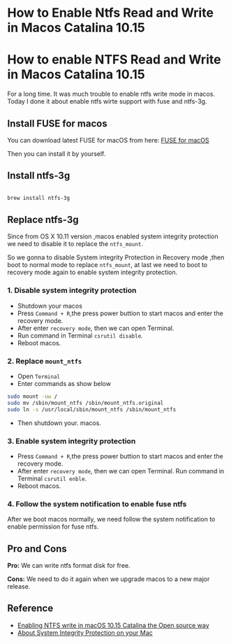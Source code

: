 # How to Enable Ntfs Read and Write in Macos Catalina 10.15


# How to enable NTFS Read and Write in Macos Catalina 10.15


For a long time. It was much trouble to enable ntfs write mode in macos. Today I  done it about enable ntfs wirte support with fuse and ntfs-3g. 



## Install FUSE for macos

You can download latest FUSE for macOS from here: [FUSE for macOS](https://github.com/osxfuse/osxfuse/releases)

Then you can install it by yourself.

## Install ntfs-3g

```bash

brew install ntfs-3g
```



## Replace ntfs-3g

Since from OS X 10.11 version ,macos enabled  system integrity protection we need to disable it to replace the `ntfs_mount`. 

So we gonna to disable System integrity Protection in Recovery mode ,then boot to normal mode to replace `ntfs_mount`, at last we need to boot to recovery mode again to enable system integrity protection.

### 1. Disable system integrity protection


  - Shutdown your macos
  - Press `Command + R`,the press power buttion to start macos and enter the recovery mode.
  - After enter `recovery mode`, then we can open Terminal.
  - Run command in Terminal `csrutil disable`.
  - Reboot macos.

### 2. Replace `mount_ntfs`

  - Open `Terminal`
  - Enter commands as show below

  ```bash
sudo mount -uw /
sudo mv /sbin/mount_ntfs /sbin/mount_ntfs.original
sudo ln -s /usr/local/sbin/mount_ntfs /sbin/mount_ntfs
  
  ```
  - Then shutdown your. macos.

  
### 3. Enable system integrity protection

 - Press `Command + R`,the press power buttion to start macos and enter the recovery mode.
 - After enter `recovery mode`, then we can open Terminal.
   Run command in Terminal `csrutil enble`.
 - Reboot macos.

 
 
### 4. Follow the system notification to enable fuse ntfs

After we boot macos normally, we need follow the system notification to enable permission for fuse ntfs.




##  Pro and Cons
**Pro:** We can write ntfs format disk for free.

**Cons:** We need to do it again when we upgrade macos to a new major release.


## Reference

  - [Enabling NTFS write in macOS 10.15 Catalina the Open source way](https://medium.com/macoclock/enabling-ntfs-write-in-macos-10-15-catalina-the-open-source-way-a5fd0d1cb32e)
  - [About System Integrity Protection on your Mac](https://support.apple.com/en-hk/HT204899)
